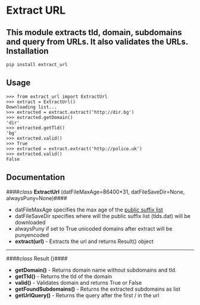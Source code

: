 Extract URL
=========
This module extracts tld, domain, subdomains and query from URLs. It also validates the URLs.
Installation
---------
```
pip install extract_url
```
Usage
---------
```
>>> from extract_url import ExtractUrl
>>> extract = ExtractUrl()
Downloading list...
>>> extracted = extract.extract('http://dir.bg')
>>> extracted.getDomain()
'dir'
>>> extracted.getTld()
'bg'
>>> extracted.valid()
>>> True
>>> extracted = extract.extract('http://police.uk')
>>> extracted.valid()
False
```
Documentation
--------
####*class* **ExtractUrl** (datFileMaxAge=86400*31, datFileSaveDir=None, alwaysPuny=None)####
* datFileMaxAge specifies the max age of the [public suffix list](https://publicsuffix.org/list/effective_tld_names.dat)
* datFileSaveDir specifies where will the public suffix list (tlds.dat) will be downloaded
* alwaysPuny if set to True unicoded domains after extract will be punyencoded
* **extract(url)** - Extracts the url and returns Result() object

---------

####*class* Result ()####

* **getDomain()** - Returns domain name without subdomains and tld.
* **getTld()** - Returns the tld of the domain
* **valid()** - Validates domain and returns True or False
* **getFoundSubdomains()** - Returns the extracted subdomains as list
* **getUrlQuery()** - Returns the query after the first / in the url
